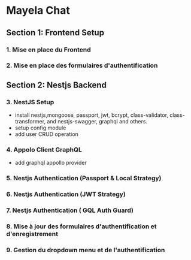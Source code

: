 # Mayela Chat

## Section 1: Frontend Setup

### 1. Mise en place du Frontend

### 2. Mise en place des formulaires d'authentification

## Section 2: Nestjs Backend

### 3. NestJS Setup

- install nestjs,mongoose, passport, jwt, bcrypt, class-validator, class-transformer, and nestjs-swagger, graphql and others.
- setup config module
- add user CRUD operation

### 4. Appolo Client GraphQL

- add graphql appollo provider

### 5. Nestjs Authentication (Passport & Local Strategy)

### 6. Nestjs Authentication (JWT Strategy)

### 7. Nestjs Authentication ( GQL Auth Guard)

### 8. Mise à jour des formulaires d'authentification et d'enregistrement

### 9. Gestion du dropdown menu et de l'authentification
